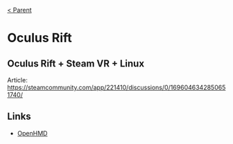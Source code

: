 [< Parent](../Readme.md)

# Oculus Rift

## Oculus Rift + Steam VR + Linux

Article: <https://steamcommunity.com/app/221410/discussions/0/1696046342850651740/>

## Links

- [OpenHMD](http://www.openhmd.net/)

